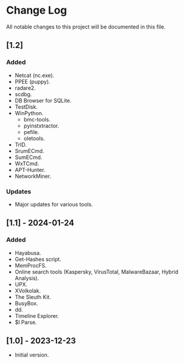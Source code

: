 # Change Log
All notable changes to this project will be documented in this file.

## [1.2]

### Added
- Netcat (nc.exe).
- PPEE (puppy).
- radare2.
- scdbg.
- DB Browser for SQLite.
- TestDisk.
- WinPython.
  - bmc-tools.
  - pyinstxtractor.
  - pefile.
  - oletools.
- TrID.
- SrumECmd.
- SumECmd.
- WxTCmd.
- APT-Hunter.
- NetworkMiner.

### Updates

- Major updates for various tools.

## [1.1] - 2024-01-24

### Added
- Hayabusa.
- Get-Hashes script.
- MemProcFS.
- Online search tools (Kaspersky, VirusTotal, MalwareBazaar, Hybrid Analysis).
- UPX.
- XVolkolak.
- The Sleuth Kit.
- BusyBox.
- dd.
- Timeline Explorer.
- $I Parse.

## [1.0] - 2023-12-23

- Initial version.
